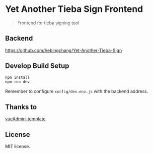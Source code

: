 # Yet Another Tieba Sign Frontend

> Frontend for tieba signing tool

## Backend
https://github.com/hebingchang/Yet-Another-Tieba-Sign

## Develop Build Setup

``` bash
npm install
npm run dev
```
Remember to configure `config/dev.env.js` with the backend address.
## Thanks to
 [vueAdmin-template](https://github.com/PanJiaChen/vueAdmin-template)

## License
MIT license.
